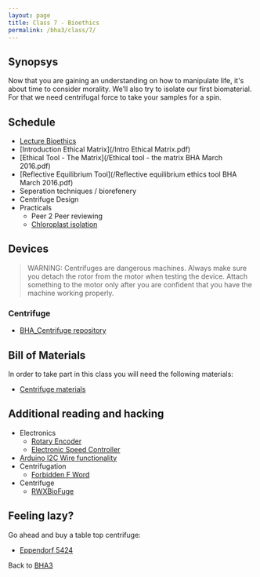 ```yaml
---
layout: page
title: Class 7 - Bioethics
permalink: /bha3/class/7/
---
```


## Synopsys

Now that you are gaining an understanding on how to manipulate life, it's about time to consider morality. We’ll also try to isolate our first biomaterial. For that we need centrifugal force to take your samples for a spin.

## Schedule

* [Lecture Bioethics]()
* [Introduction Ethical Matrix](/Intro Ethical Matrix.pdf)
* [Ethical Tool - The Matrix](/Ethical tool - the matrix BHA March 2016.pdf)
* [Reflective Equilibrium Tool](/Reflective equilibrium ethics tool BHA March 2016.pdf)
* Seperation techniques / biorefenery
* Centrifuge Design
* Practicals
  * Peer 2 Peer reviewing
  * [Chloroplast isolation](/bha3/class/7/chloroplast-isolation/)

## Devices

> WARNING: Centrifuges are dangerous machines. Always make sure you detach the rotor from the motor when testing the device. Attach something to the motor only after you are confident that you have the machine working properly.

### Centrifuge

* [BHA_Centrifuge repository](https://github.com/BioHackAcademy/BHA_Centrifuge)

## Bill of Materials

In order to take part in this class you will need the following materials:

* [Centrifuge materials](https://github.com/BioHackAcademy/BHA_Centrifuge/blob/master/BoM.md)

## Additional reading and hacking

* Electronics
  * [Rotary Encoder](http://bildr.org/2012/08/rotary-encoder-arduino/)
  * [Electronic Speed Controller](http://www.rctoys.com/pr/2006/12/11/choosing-the-right-electronic-speed-control-esc-for-your-electric-rc-airplane/)
* [Arduino I2C Wire functionality](http://www.arduino.cc/en/Reference/Wire)
* Centrifugation
  * [Forbidden F Word](http://www.physicsclassroom.com/class/circles/Lesson-1/The-Forbidden-F-Word)
* Centrifuge
  * [RWXBioFuge](https://github.com/PieterVanBoheemen/RWXBioFuge)

## Feeling lazy?

Go ahead and buy a table top centrifuge:

* [Eppendorf 5424](http://www.eppendorf.com/int/index.php?sitemap=2.1&action=products&contentid=1&catalognode=22420)

Back to [BHA3](/bha3/)
